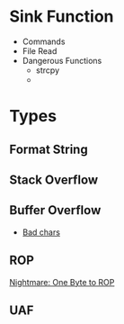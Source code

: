 

# Sink Function
- Commands
- File Read
- Dangerous Functions
  - strcpy
  - 

# Types
## Format String
## Stack Overflow
## Buffer Overflow
   - [Bad chars](https://www.coresecurity.com/core-labs/articles/reversing-and-exploiting-free-tools-part-4) 
## ROP
[Nightmare: One Byte to ROP](https://hackmd.io/@pepsipu/ry-SK44pt?s=09)

## UAF

